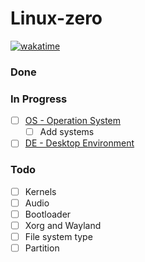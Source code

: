 # Linux-zero
[![wakatime](https://wakatime.com/badge/user/fc4808b7-dd16-48d1-a235-3ff48d12ee3b/project/018e3df0-23f6-4cd8-93e0-777ebbd7bf50.svg)](https://wakatime.com/badge/user/fc4808b7-dd16-48d1-a235-3ff48d12ee3b/project/018e3df0-23f6-4cd8-93e0-777ebbd7bf50)
### Done 
### In Progress
- [ ] [OS - Operation System](OS/OS.md)
    - [ ] Add systems
- [ ] [DE - Desktop Environment](DE/DE.md)

### Todo 
- [ ] Kernels
- [ ] Audio
- [ ] Bootloader
- [ ] Xorg and Wayland
- [ ] File system type
- [ ] Partition

